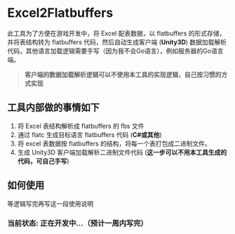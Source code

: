 # Excel2Flatbuffers
此工具为了方便在游戏开发中，将 Excel 配表数据，以 flatbuffers 的形式存储，并将表结构转为 flatbuffers 代码，然后自动生成客户端 (**Unity3D**) 数据加载解析代码，其他语言加载逻辑需要手写（因为我不会Go语言），例如服务器的Go语言端。

> **客户端的数据加载解析逻辑可以不使用本工具的实现逻辑，自己按习惯的方式实现**



## 工具内部做的事情如下

1. 将 Excel 表结构解析成 flatbuffers 的 fbs 文件
2. 通过 flatc 生成目标语言 flatbuffers 代码 (**C#或其他**)
3. 将 excel 表数据按 flatbuffers 的结构，将每一个表打包成二进制文件。
4. 生成 Unity3D 客户端加载解析二进制文件代码 (**这一步可以不用本工具生成的代码，可自己手写**)



## 如何使用

等逻辑写完再写这一段使用说明




### 当前状态: 正在开发中...（预计一周内写完）